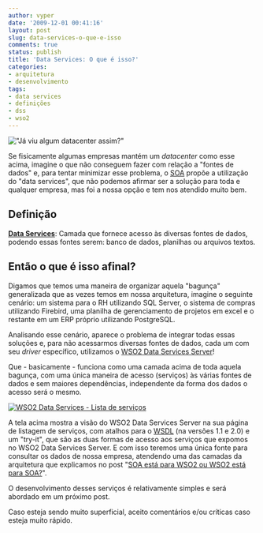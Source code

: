 ```yaml
---
author: vyper
date: '2009-12-01 00:41:16'
layout: post
slug: data-services-o-que-e-isso
comments: true
status: publish
title: 'Data Services: O que é isso?'
categories:
- arquitetura
- desenvolvimento
tags:
- data services
- definições
- dss
- wso2
---
```


!["Já viu algum datacenter assim?"](http://www.mcorp.com.br/wp-content/uploads/2009/11/server.jpg "Já viu algum datacenter assim?")

Se fisicamente algumas empresas mantém um _datacenter_ como esse acima,
imagine o que não conseguem fazer com relação a "fontes de dados" e, para
tentar minimizar esse problema, o [SOA](/glossario/#SOA) propõe a utilização
do "data services", que não podemos afirmar ser a solução para toda e qualquer
empresa, mas foi a nossa opção e tem nos atendido muito bem.

## Definição

[**Data Services**](/glossario/#DataServices): Camada que fornece acesso às
diversas fontes de dados, podendo essas fontes serem: banco de dados,
planilhas ou arquivos textos.

## Então o que é isso afinal?

Digamos que temos uma maneira de organizar aquela "bagunça" generalizada que
as vezes temos em nossa arquitetura, imagine o seguinte cenário: um sistema
para o RH utilizando SQL Server, o sistema de compras utilizando Firebird, uma
planilha de gerenciamento de projetos em excel e o restante em um ERP próprio
utilizando PostgreSQL.

Analisando esse cenário, aparece o problema de integrar todas essas soluções
e, para não acessarmos diversas fontes de dados, cada um com seu _driver_
específico, utilizamos o [WSO2 Data Services Server](http://wso2.org/projects/data-services-server/java)!

Que - basicamente - funciona como uma camada acima de toda aquela bagunça, com
uma única maneira de acesso (serviços) às várias fontes de dados e sem maiores
dependências, independente da forma dos dados o acesso será o mesmo.

[![WSO2 Data Services - Lista de serviços](http://www.mcorp.com.br/wp-content/uploads/2009/11/wso2-data-services-list-300x155.png)](http://www.mcorp.com.br/wp-content/uploads/2009/11/wso2-data-services-list.png)

A tela acima mostra a visão do WSO2 Data Services Server na sua página de
listagem de serviços, com atalhos para o [WSDL](/glossario/#WSDL) (na versões
1.1 e 2.0) e um "try-it", que são as duas formas de acesso aos serviços que
expomos no WSO2 Data Services Server. E com isso teremos uma única fonte para
consultar os dados de nossa empresa, atendendo uma das camadas da arquitetura
que explicamos no post "[SOA está para WSO2 ou WSO2 está para SOA?](http://www.mcorp.com.br/2009/11/soa-esta-para-wso2-ou-wso2-esta-para-o-soa/)".

O desenvolvimento desses serviços é relativamente simples e será abordado em
um próximo post.

Caso esteja sendo muito superficial, aceito comentários e/ou críticas caso
esteja muito rápido.
